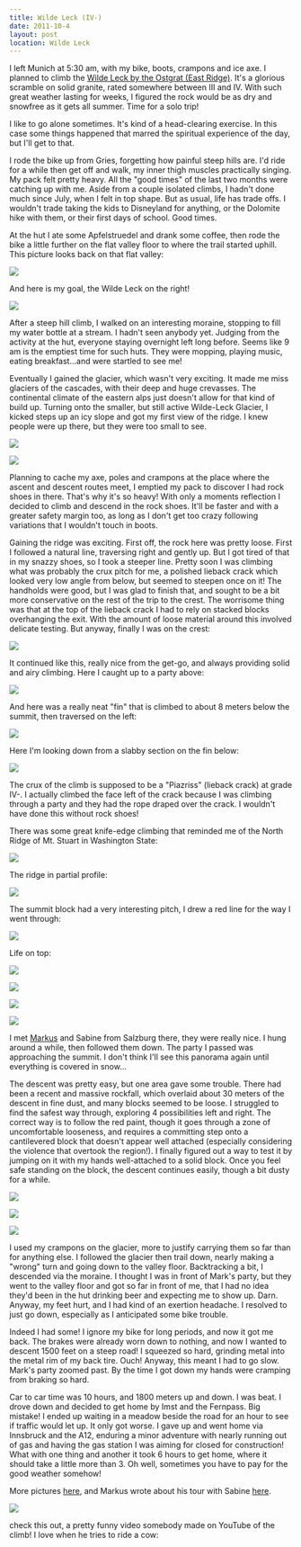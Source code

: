 ```yaml
---
title: Wilde Leck (IV-)
date: 2011-10-4
layout: post
location: Wilde Leck
---
```


I left Munich at 5:30 am, with my bike, boots, crampons and ice axe. I
planned to climb the [Wilde Leck by the Ostgrat (East Ridge)](http://www.bergsteigen.at/de/touren.aspx?ID=2350).
It's a glorious scramble on solid granite, rated somewhere between III
and IV. With such great weather lasting for weeks, I figured the rock would
be as dry and snowfree as it gets all summer. Time for a solo trip!
  
  
I like to go alone sometimes. It's kind of a head-clearing exercise. In
this case some things happened that marred the spiritual experience of
the day, but I'll get to that.
  
  
I rode the bike up from Gries, forgetting how painful steep hills are.
I'd ride for a while then get off and walk, my inner thigh muscles practically
singing. My pack felt pretty heavy. All the "good times" of the last two
months were catching up with me. Aside from a couple isolated climbs, I
hadn't done much since July, when I felt in top shape. But as usual, life
has trade offs. I wouldn't trade taking the kids to Disneyland for anything,
or the Dolomite hike with them, or their first days of school. Good times.
  
  
At the hut I ate some Apfelstruedel and drank some coffee, then rode the
bike a little further on the flat valley floor to where the trail started
uphill. This picture looks back on that flat valley:
  
  
[![](http://farm7.static.flickr.com/6082/6211357136_3990baaac3.jpg)](http://www.flickr.com/photos/ripsawridge/6211357136/)
  
  
And here is my goal, the Wilde Leck on the right!
  
  
[![](http://farm7.static.flickr.com/6078/6210846519_8e1e2b97c7.jpg)](http://www.flickr.com/photos/ripsawridge/6210846519/)
  
  
After a steep hill climb, I walked on an interesting moraine, stopping
to fill my water bottle at a stream. I hadn't seen anybody yet. Judging
from the activity at the hut, everyone staying overnight left long before.
Seems like 9 am is the emptiest time for such huts. They were mopping,
playing music, eating breakfast...and were startled to see me!
  
  
Eventually I gained the glacier, which wasn't very exciting. It made me
miss glaciers of the cascades, with their deep and huge crevasses. The
continental climate of the eastern alps just doesn't allow for that kind
of build up. Turning onto the smaller, but still active Wilde-Leck Glacier,
I kicked steps up an icy slope and got my first view of the ridge. I knew
people were up there, but they were too small to see.
  
  
[![](http://farm7.static.flickr.com/6228/6211358866_c027f273e0.jpg)](http://www.flickr.com/photos/ripsawridge/6211358866/)
  
[![](http://farm7.static.flickr.com/6034/6211377144_8841e84b19.jpg)](http://www.flickr.com/photos/ripsawridge/6211377144/)
  
  
Planning to cache my axe, poles and crampons at the place where the ascent
and descent routes meet, I emptied my pack to discover I had rock shoes
in there. That's why it's so heavy! With only a moments reflection I decided
to climb and descend in the rock shoes. It'll be faster and with a greater
safety margin too, as long as I don't get too crazy following variations
that I wouldn't touch in boots.
  
  
Gaining the ridge was exciting. First off, the rock here was pretty loose.
First I followed a natural line, traversing right and gently up. But I
got tired of that in my snazzy shoes, so I took a steeper line. Pretty
soon I was climbing what was probably the crux pitch for me, a polished
lieback crack which looked very low angle from below, but seemed to steepen
once on it! The handholds were good, but I was glad to finish that, and
sought to be a bit more conservative on the rest of the trip to the crest.
The worrisome thing was that at the top of the lieback crack I had to rely
on stacked blocks overhanging the exit. With the amount of loose material
around this involved delicate testing. But anyway, finally I was on the
crest:
  
  
[![](http://farm7.static.flickr.com/6076/6211359754_1e4f0193c9.jpg)](http://www.flickr.com/photos/ripsawridge/6211359754/)
  
  
It continued like this, really nice from the get-go, and always providing
solid and airy climbing. Here I caught up to a party above:
  
[![](http://farm7.static.flickr.com/6072/6210851337_b53bcfb8a4.jpg)](http://www.flickr.com/photos/ripsawridge/6210851337/)
  
  
And here was a really neat "fin" that is climbed to about 8 meters below
the summit, then traversed on the left:
  
  
[![](http://farm7.static.flickr.com/6090/6210852017_059080ec3b.jpg)](http://www.flickr.com/photos/ripsawridge/6210852017/)
  
  
Here I'm looking down from a slabby section on the fin below:
  
[![](http://farm7.static.flickr.com/6115/6211364338_657c06b009.jpg)](http://www.flickr.com/photos/ripsawridge/6211364338/)
  
  
The crux of the climb is supposed to be a "Piazriss" (lieback crack) at
grade IV-. I actually climbed the face left of the crack because I was
climbing through a party and they had the rope draped over the crack. I
wouldn't have done this without rock shoes!
  
  
There was some great knife-edge climbing that reminded me of the North
Ridge of Mt. Stuart in Washington State:
  
  
[![](http://farm7.static.flickr.com/6173/6211367964_c613f3d0d5.jpg)](http://www.flickr.com/photos/ripsawridge/6211367964/)
  
  
The ridge in partial profile:
  
  
[![](http://farm7.static.flickr.com/6169/6211368960_b592f817ee.jpg)](http://www.flickr.com/photos/ripsawridge/6211368960/)
  
  
The summit block had a very interesting pitch, I drew a red line for the
way I went through:
  
  
[![](http://farm7.static.flickr.com/6228/6211367184_85c4a069fb.jpg)](http://www.flickr.com/photos/ripsawridge/6211367184/)
  
  
Life on top:
  
[![](http://farm7.static.flickr.com/6045/6210860395_2571c3bafc.jpg)](http://www.flickr.com/photos/ripsawridge/6210860395/)
  
[![](http://farm7.static.flickr.com/6152/6210861129_ce5a3c6e31.jpg)](http://www.flickr.com/photos/ripsawridge/6210861129/)
  
[![](http://farm7.static.flickr.com/6159/6210859673_82a3d855ab.jpg)](http://www.flickr.com/photos/ripsawridge/6210859673/)
  
[![](http://farm7.static.flickr.com/6217/6211370538_c45dc485f5.jpg)](http://www.flickr.com/photos/ripsawridge/6211370538/)
  
  
I met [Markus](http://draussen-unterwegs.de/) and Sabine from
Salzburg there, they were really nice. I hung around a while, then followed
them down. The party I passed was approaching the summit. I don't think
I'll see this panorama again until everything is covered in snow...
  
  
The descent was pretty easy, but one area gave some trouble. There had
been a recent and massive rockfall, which overlaid about 30 meters of the
descent in fine dust, and many blocks seemed to be loose. I struggled to
find the safest way through, exploring 4 possibilities left and right.
The correct way is to follow the red paint, though it goes through a zone
of uncomfortable looseness, and requires a committing step onto a cantilevered
block that doesn't appear well attached (especially considering the violence
that overtook the region!). I finally figured out a way to test it by jumping
on it with my hands well-attached to a solid block. Once you feel safe
standing on the block, the descent continues easily, though a bit dusty
for a while.
  
  
[![](http://farm7.static.flickr.com/6228/6210863081_fc90476c96.jpg)](http://www.flickr.com/photos/ripsawridge/6210863081/)
  
[![](http://farm7.static.flickr.com/6155/6211376454_8c1cffde3d.jpg)](http://www.flickr.com/photos/ripsawridge/6211376454/)
  
[![](http://farm7.static.flickr.com/6047/6211377912_27b8a6398c.jpg)](http://www.flickr.com/photos/ripsawridge/6211377912/)
  
  
I used my crampons on the glacier, more to justify carrying them so far
than for anything else. I followed the glacier then trail down, nearly
making a "wrong" turn and going down to the valley floor. Backtracking
a bit, I descended via the moraine. I thought I was in front of Mark's
party, but they went to the valley floor and got so far in front of me,
that I had no idea they'd been in the hut drinking beer and expecting me
to show up. Darn. Anyway, my feet hurt, and I had kind of an exertion headache.
I resolved to just go down, especially as I anticipated some bike trouble.
  
  
Indeed I had some! I ignore my bike for long periods, and now it got me
back. The brakes were already worn down to nothing, and now I wanted to
descent 1500 feet on a steep road! I squeezed so hard, grinding metal into
the metal rim of my back tire. Ouch! Anyway, this meant I had to go slow.
Mark's party zoomed past. By the time I got down my hands were cramping
from braking so hard.
  
  
Car to car time was 10 hours, and 1800 meters up and down. I was beat.
I drove down and decided to get home by Imst and the Fernpass. Big mistake!
I ended up waiting in a meadow beside the road for an hour to see if traffic
would let up. It only got worse. I gave up and went home via Innsbruck
and the A12, enduring a minor adventure with nearly running out of gas
and having the gas station I was aiming for closed for construction! What
with one thing and another it took 6 hours to get home, where it should
take a little more than 3\. Oh well, sometimes you have to pay for the good
weather somehow!
  
  
More pictures [here](http://www.flickr.com/photos/ripsawridge/sets/72157627692562739/),
and Markus wrote about his tour with Sabine [here](http://www.draussen-unterwegs.de/Tourenblog/2011/Wildeleck/html/01.htm).
  
  
  
  
[![](http://farm7.static.flickr.com/6164/6210867479_6d5d74515f.jpg) ](http://www.flickr.com/photos/ripsawridge/6210867479/)
  
  
check this out, a pretty funny video somebody made on YouTube of the climb!
I love when he tries to ride a cow:
